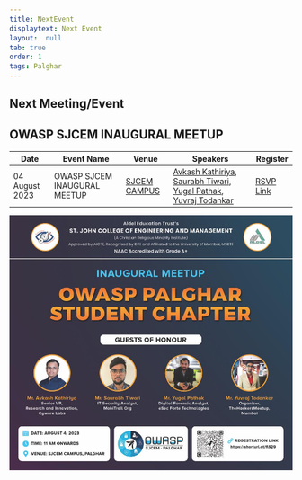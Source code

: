 ```yaml
---
title: NextEvent
displaytext: Next Event
layout:  null
tab: true
order: 1
tags: Palghar
---
```


## Next Meeting/Event

## OWASP SJCEM INAUGURAL MEETUP

| Date    |Event Name|   Venue  |Speakers| Register  |
| -------| -----| -----------| ---------| ----------- |
| 04 August 2023 | OWASP SJCEM INAUGURAL MEETUP | [SJCEM CAMPUS](https://goo.gl/maps/7m4h94sBRYznxcYF9) | [Avkash Kathiriya](https://www.linkedin.com/in/avkash-kathiriya/), [Saurabh Tiwari](https://www.linkedin.com/in/saurabh-tiwari-5315801b5/), [Yugal Pathak](https://www.linkedin.com/in/yugal-p-b69675130/), [Yuvraj Todankar](https://www.linkedin.com/in/yuvraj-todankar-72641b248/) | [RSVP Link](https://www.meetup.com/owasp-st-john-college-of-engineering-and-management-chapter/events/295171348) |



<img src="assets/images/Final.jpeg" />

